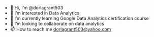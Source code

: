 - 👋 Hi, I’m @dorlagrant503
- 👀 I’m interested in Data Analytics
- 🌱 I’m currently learning Google Data Analytics certification course
- 💞️ I’m looking to collaborate on data analytics 
- 📫 How to reach me dorlagrant503@yahoo.com

<!---
dorlagrant503/dorlagrant503 is a ✨ special ✨ repository because its `README.md` (this file) appears on your GitHub profile.
You can click the Preview link to take a look at your changes.
--->
